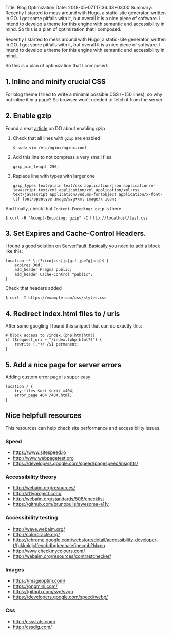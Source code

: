 Title: Blog Optimization
Date: 2018-05-07T17:36:33+03:00
Summary: Recently I started to mess around with Hugo, a static-site generator, written in GO. I got some pitfalls with it, but overall it is a nice piece of software. I intend to develop a theme for this engine with semantic and accessibility in mind. So this is a plan of optimization that I composed.

Recently I started to mess around with Hugo, a static-site generator, written in GO. I got some pitfalls with it, but overall it is a nice piece of software. I intend to develop a theme for this engine with semantic and accessibility in mind.

So this is a plan of optimization that I composed.

## 1. Inline and minify crucial CSS
For blog theme I tried to write a minimal possible CSS (~150 lines), so why not inline it in a page? So browser won't needed to fetch it from the server.

## 2. Enable gzip
Found a neat [article](https://www.digitalocean.com/community/tutorials/how-to-add-the-gzip-module-to-nginx-on-ubuntu-14-04 "GZip Nginx module on Ubuntu 14") on DO about enabling gzip

1. Check that all lines with `gzip` are enabled
    
    ```console
    $ sudo vim /etc/nginx/nginx.conf
    ```

2. Add this line to not compress a very small files
    
    ```nginx
    gzip_min_length 256;
    ```

3. Replace line with types with larger one
    
    ```nginx
    gzip_types text/plain text/css application/json application/x-javascript text/xml application/xml application/xml+rss text/javascript application/vnd.ms-fontobject application/x-font-ttf font/opentype image/svg+xml image/x-icon;
    ```

And finally, check that `Content-Encoding: gzip` is there

```console
$ curl -H "Accept-Encoding: gzip" -I http://localhost/test.css
```

## 3. Set Expires and Cache-Control Headers.

I found a good solution on [ServerFault](https://serverfault.com/questions/23157/setting-expires-headers-for-static-content-served-from-nginx#334871 "Setting expires headers for static content Nginx"). Basically you need to add a block like this:

```nginx
location ~* \.(?:ico|css|js|gif|jpe?g|png)$ {
    expires 30d;
    add_header Pragma public;
    add_header Cache-Control "public";
}
```

Check that headers added

```console
$ curl -I https://example.com/css/styles.css
```

## 4. Redirect index.html files to / urls
After some googling I found this snippet that can do exactly this:

```nginx
# block access to /index.(php|htm|html)
if ($request_uri ~ "/index.(php|html?)") {
    rewrite (.*)/ /$1 permanent;
}
```

## 5. Add a nice page for server errors
Adding custom error page is super easy

```nginx
location / {
    try_files $uri $uri/ =404;
    error_page 404 /404.html;
}
```

## Nice helpfull resources
This resources can help check site performance and accessibility issues.

### Speed

+ https://www.sitespeed.io
+ http://www.webpagetest.org
+ https://developers.google.com/speed/pagespeed/insights/

### Accessibility theory

+ http://webaim.org/resources/
+ http://a11yproject.com/
+ http://webaim.org/standards/508/checklist
+ https://github.com/brunopulis/awesome-a11y

### Accessibility testing

+ http://wave.webaim.org/
+ http://colororacle.org/
+ https://chrome.google.com/webstore/detail/accessibility-developer-t/fpkknkljclfencbdbgkenhalefipecmb?hl=en
+ http://www.checkmycolours.com/
+ http://webaim.org/resources/contrastchecker/

### Images

+ https://imageoptim.com/
+ https://pngmini.com/
+ https://github.com/svg/svgo
+ https://developers.google.com/speed/webp/

### Css

+ http://cssstats.com/
+ http://cssdig.com/

